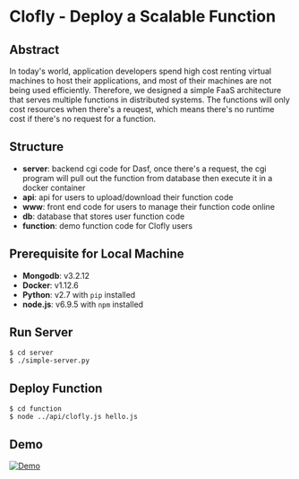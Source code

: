 # Clofly - Deploy a Scalable Function

## Abstract

In today's world, application developers spend high cost renting virtual machines to host their applications, and most of their machines are not being used efficiently. Therefore, we designed a simple FaaS architecture that serves multiple functions in distributed systems. The functions will only cost resources when there's a reuqest, which means there's no runtime cost if there's no request for a function.

## Structure

- **server**: backend cgi code for Dasf, once there's a request, the cgi program will pull out the function from database then execute it in a docker container
- **api**: api for users to upload/download their function code
- **www**: front end code for users to manage their function code online
- **db**: database that stores user function code
- **function**: demo function code for Clofly users

## Prerequisite for Local Machine

- **Mongodb**: v3.2.12
- **Docker**: v1.12.6
- **Python**: v2.7 with `pip` installed
- **node.js**: v6.9.5 with `npm` installed 

## Run Server

    $ cd server
    $ ./simple-server.py

## Deploy Function

    $ cd function
    $ node ../api/clofly.js hello.js

## Demo

[![Demo](https://img.youtube.com/vi/xJNUvu2haE8/0.jpg)](https://www.youtube.com/watch?v=xJNUvu2haE8)
